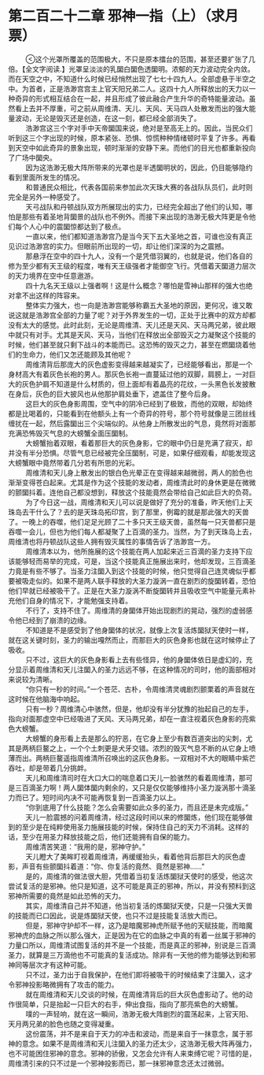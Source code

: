 <h1>第二百二十二章 邪神一指（上）（求月票）</h1>
<div id="content">&nbsp&nbsp&nbsp&nbsp&nbsp&nbsp&nbsp&nbsp
 这个光罩所覆盖的范围极大，不只是原本擂台的范围，甚至还要扩张了几倍。【全文字阅读.】光罩呈淡淡的乳圞白圞色透圞明。浓郁的天力波动完全内敛。而在天空之中，不知道什么时候已经悄然出现了七七十四九人。全部虚悬于半空之中。为首者，正是浩渺宫宫主上官天阳兄弟二人。这四十九人所释放出的天力以一种奇异的形式相互结合在一起，并且形成了彼此融合产生升华的奇特能量波动。虽然看上去并不厚重，可之前从周维清、天儿、天风、天马四人处散发而出的强大能量波动，无论是毁灭还是创造，在这一刻，都已经全部消失了。
 <br/>&nbsp&nbsp&nbsp&nbsp&nbsp&nbsp&nbsp&nbsp
 浩渺宫这三个字对手中天帝圞国来说，绝对是至高无上的。因此，当民众们听到这三个字出现的时候，原本紧张、恐惧、惊慌种种情绪顿时平复了许多。再看到天空中如此奇异的景象出现，顿时渐渐的安静下来。而他们的目光也都重新投向了广场中圞央。
 <br/>&nbsp&nbsp&nbsp&nbsp&nbsp&nbsp&nbsp&nbsp
 因为这浩渺无极大阵所带来的光罩也是半透圞明状的，因此，仍目能够隐约看到里面所发生的情况。
 <br/>&nbsp&nbsp&nbsp&nbsp&nbsp&nbsp&nbsp&nbsp
 和普通民众相比，代表各国前来参加此次天珠大赛的各战队队员们，此时则完全是另外一种感受了。
 <br/>&nbsp&nbsp&nbsp&nbsp&nbsp&nbsp&nbsp&nbsp
 天弓战队和丹顿战队双方所展现出的实力，已经完全超出了他们的认知，哪怕是那些有着圣地背圞景的战队也不例外。而接下来出现的浩渺无极大阵更是令他们每个人心中的震圞惊都达到了极点。
 <br/>&nbsp&nbsp&nbsp&nbsp&nbsp&nbsp&nbsp&nbsp
 一直以来，他们都知道浩渺宫乃是当今天下五大圣地之首，可谁也没有真正见识过浩渺宫的实力。但眼前所出现的一切，却让他们深深的为之震撼。
 <br/>&nbsp&nbsp&nbsp&nbsp&nbsp&nbsp&nbsp&nbsp
 那悬浮在空中的四十九人，没有一个是凭借羽翼的，也就是说，他们各自的修为至少都有天王级的程度，唯有天王级强者才能御空飞行。凭借着天圞道力层次的天力境界在空中任意遨游。
 <br/>&nbsp&nbsp&nbsp&nbsp&nbsp&nbsp&nbsp&nbsp
 四十九名天王级以上强者啊！这是什么概念？哪怕是雪神山那样的强大也绝对拿不出这样的阵容来。
 <br/>&nbsp&nbsp&nbsp&nbsp&nbsp&nbsp&nbsp&nbsp
 整体实力强大，也一向是浩渺宫能够称霸五大圣地的原因，更何况，谁又敢说这就是浩渺宫全部的力量了呢？对于外界发生的一切，正处于比赛中的双方却都没有太大的感觉。此时此刻，无论是周维清、天儿还是天风、天马两兄弟，彼此眼中就只有对手。尤其是天风、天马，当他们在释放出全部毁灭之力凝聚这个技能的时候，他们甚至就只剩下战斗的本能而已。这恐怖的毁灭之力，甚至在燃圞烧着他们的生命力，他们又怎还能顾及其他呢？
 <br/>&nbsp&nbsp&nbsp&nbsp&nbsp&nbsp&nbsp&nbsp
 周维清背后那庞大的灰色虚影变得越来越凝实了，已经能够看出，那是一个身材高大有着灰色长袍的男人。那灰色长袍一直蔓延过他的双脚，肩膀上，一对巨大的灰色护肩不知道是什么材质的，但上面却有着晶亮的花纹，一头黑色长发披散在身后，灰色的巨大披风也从他那护肩处垂下，遮盖住了整今后身。
 <br/>&nbsp&nbsp&nbsp&nbsp&nbsp&nbsp&nbsp&nbsp
 这巨大的灰色身影周围，空气中的阴冷已经到了极致，而他的双眼，却始终都是比喝着的，只能看到在他额头上有一个奇异的符号，那个符号就像是三团丝线缠扰在一起，然后露圞出三个尖端似的。从他身上所散发出的气息，竟然将对面那充满恐怖毁灭气息的大螃蟹全面压圞制。
 <br/>&nbsp&nbsp&nbsp&nbsp&nbsp&nbsp&nbsp&nbsp
 大螃蟹抬着双眼，看着那巨大的灰色身影，它的眼中仍日是充满了寂灭，却并没有半分恐惧。尽管气息已经被完全压圞制，可是，如果仔细观看，却能发现这大螃蟹眼中竟然带着几分若有所思的光彩。
 <br/>&nbsp&nbsp&nbsp&nbsp&nbsp&nbsp&nbsp&nbsp
 周维清和天儿身上散发出的银白色光晕正在变得越来越微弱，两人的脸色也渐渐变得苍白起来。尤其是作为这个技能的发动者，周维清此时的身休更是在微微的颤圞抖着。连他自己都没想到，释放这个技能竟然会带给自己如此巨大的负荷。
 <br/>&nbsp&nbsp&nbsp&nbsp&nbsp&nbsp&nbsp&nbsp
 为了今日这一战，周维清和天儿可以说是做好了充分的准备，昨天他们上天珠岛去干什么了？去的是天珠岛拓印宫，到了那里，例霉的就是那此强大的天兽了。一晚上的吞噬，他们足足光顾了二十多只天王级天兽，虽然每一只天兽都只是吞噬一会儿，但也为他们每人都凝聚了上百滴的圣力。当然，为了到天珠岛上去，周维清也将丹顿战队这些人拥有毁灭属性的事情告诉了浩渺宫一方。
 <br/>&nbsp&nbsp&nbsp&nbsp&nbsp&nbsp&nbsp&nbsp
 周维清本以为，他所施展的这个技能在两人加起来近三百滴的圣力支持下应该能够轻而易举的完成，可是，当这个技能真正施展出来时，他却发现，三百滴圣力竟是有些不够了。当圣力注圞入到这个技能的时候，他只觉得自己连灵魂似乎都要被吸走似的。如果不是两人联手释放的大圣力漩涡一直在剧烈的旋圞转着，恐怕他们早就已经被吸干了。正是在大圣力漩涡不断旋圞转并且吸收空气中能量元素补充他们自身的情况下，才能勉强支持着。
 <br/>&nbsp&nbsp&nbsp&nbsp&nbsp&nbsp&nbsp&nbsp
 不行了，支持不住了。周维清的身圞体开始出现剧烈的晃动，强烈的虚弱感令他已经到了崩溃的边缘。
 <br/>&nbsp&nbsp&nbsp&nbsp&nbsp&nbsp&nbsp&nbsp
 不知道是不是感受到了他身圞体的状况，就像上次复活炼圞狱天使时一样，就在这关键时刻，圣力的输出嘎然而止，而那巨大的灰色身影也就在这时候停止了吸收。
 <br/>&nbsp&nbsp&nbsp&nbsp&nbsp&nbsp&nbsp&nbsp
 只不过，这巨大的灰色身影看上去有些怪异，他的身圞体依日是虚幻的，充分显示着周维清和天儿注圞入的圣力远远不够，在这种情况的司时，他的面部相对来说较为清晰。
 <br/>&nbsp&nbsp&nbsp&nbsp&nbsp&nbsp&nbsp&nbsp
 “你只有一秒的时间。”一个苍茫、古朴，令周维清灵魂剧烈颤栗着的声音就在这时候在他脑海中响起。
 <br/>&nbsp&nbsp&nbsp&nbsp&nbsp&nbsp&nbsp&nbsp
 只有一秒？周维清心中骇然，但是，他却没有半分犹豫的抬起自己的左手，指向对面那虚空中已经吸进了天风、天马两兄弟，却在一直注视着灰色身影的亮紫色大螃蟹。
 <br/>&nbsp&nbsp&nbsp&nbsp&nbsp&nbsp&nbsp&nbsp
 大螃蟹的身形看上去是那么的狞恶，在它身上至少有数百道突出的尖刺，尤其是两柄巨鳌之上，一个个土刺更是犬牙交错。浓烈的毁灭气息不断的从它身上喷薄而出。两柄巨鳌遥指周维清所召唤出的这灰色身影。一双相对不大的眼睛中紫芒吞吐，却是带着几分挑衅。
 <br/>&nbsp&nbsp&nbsp&nbsp&nbsp&nbsp&nbsp&nbsp
 天儿和周维清司时在大口大口的喘息着口天儿一脸骇然的看着周维清，那可是三百滴圣力啊！两人圞体圞内剩余的，又只是仅仅能够维持小圣力漩涡那十滴圣力而已了。短时间内决不可能再恢复到一百滴圣力以上。
 <br/>&nbsp&nbsp&nbsp&nbsp&nbsp&nbsp&nbsp&nbsp
 “你到底用了什么技能？怎么会需要如此众多的圣力，而且还是未完成版。”
 <br/>&nbsp&nbsp&nbsp&nbsp&nbsp&nbsp&nbsp&nbsp
 天儿一脸震撼的问着周维清，经过这段时间以来的修圞炼，他们现在能够做到的至少是在纯粹使用圣力施展技能的时候，保持住自己的天力不消耗。这样的话，至少在用圣力释放技能之后，他们还能拥有自保的能力。
 <br/>&nbsp&nbsp&nbsp&nbsp&nbsp&nbsp&nbsp&nbsp
 周维清苦笑道：“我用的是，邪神守护。”
 <br/>&nbsp&nbsp&nbsp&nbsp&nbsp&nbsp&nbsp&nbsp
 天儿瞪大了美眸盯视着周维清，再缓缓抬头，看着他背后那巨大的灰色虚影，声音有些颤圞抖着道：“你、你复活的竟然、竟然是邪神……”
 <br/>&nbsp&nbsp&nbsp&nbsp&nbsp&nbsp&nbsp&nbsp
 是的，周维清的做法很大胆，凭借着当初复活炼圞狱天使时的感受，他这次尝试复活的是邪神。他只是知道，这不可能是真正的邪神，所以，并没有预料到这邪神所需要的竟然是如此恐怖的天力。
 <br/>&nbsp&nbsp&nbsp&nbsp&nbsp&nbsp&nbsp&nbsp
 其实，周维清自己并不知道，他当初复活的炼圞狱天使，只是一只强大天兽的技能而已口因此，说是炼圞狱天使，也只不过是技能复活放大而已。
 <br/>&nbsp&nbsp&nbsp&nbsp&nbsp&nbsp&nbsp&nbsp
 但是，邪神守护却不一样，这乃是暗魔邪神虎所赋予他的天赋技能，而暗魔邪神虎的血脉之所以那么强大，正是因为在它的血脉之中真的有着一丝属于邪神的力量口所以，周维清试图复活的并不是一个技能，而是真正的邪神，别说是三百滴圣力，就算是三万滴他也不可能真的复活成功。除非有一天他的修为能够达到和邪神同等层次才有这种可能。
 <br/>&nbsp&nbsp&nbsp&nbsp&nbsp&nbsp&nbsp&nbsp
 只不过，圣力出于自我保护，在他们即将被吸干的时候结束了注圞入，这才令邪神投影略微拥有了攻击的能力。
 <br/>&nbsp&nbsp&nbsp&nbsp&nbsp&nbsp&nbsp&nbsp
 就在周维清和天儿交谈的时候，在周维清背后的巨大灰色虚影动了。他的动作很简单，只是抬起一只巨大的右手，伸出食指，指向了那亮紫色的大螃蟹。
 <br/>&nbsp&nbsp&nbsp&nbsp&nbsp&nbsp&nbsp&nbsp
 噗的一声轻响，就在这一瞬间，浩渺无极大阵剧烈的震荡起来，上官天阳、天月两兄弟的脸色也随之变得凝重。
 <br/>&nbsp&nbsp&nbsp&nbsp&nbsp&nbsp&nbsp&nbsp
 这份震荡，并不是来自于天力的冲击和波动，而是来自于一抹意念，属于邪神的意念。如果不是周维清和天儿注圞入的圣力还太少，这浩渺无极大阵再强力，也不可能困住邪神的意念。邪神的骄傲，又怎会允许有人来束缚它呢？可惜的是，周维清引来的只不过是一个邪神投影而已，那一抹邪神意念还太过微弱。
 <br/>&nbsp&nbsp&nbsp&nbsp&nbsp&nbsp&nbsp&nbsp
 <br/>&nbsp&nbsp&nbsp&nbsp&nbsp&nbsp&nbsp&nbsp
</div>
